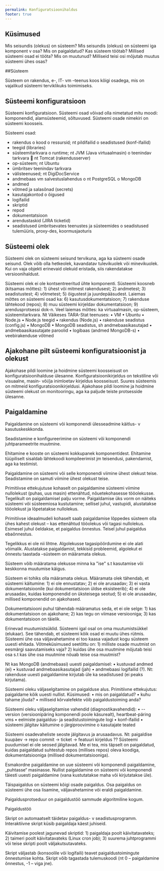 ```yaml
---
permalink: Konfiguratsioonihaldus
footer: true
---
```


## Küsimused

Mis seisundis (olekus) on süsteem?
Mis seisundis (olekus) on süsteemi iga komponent v osa?
Mis on paigaldatud?
Kas süsteem töötab?
Millised süsteemi osad ei tööta?
Mis on muutunud?
Milliseid teisi osi mõjutab muutus süsteemi ühes osas?

##Süsteem

Süsteem on rakendus, e-, IT- vm –teenus koos kõigi osadega, mis on vajalikud süsteemi terviklikuks toimimiseks.

## Süsteemi konfiguratsioon
Süsteemi konfiguratsioon. Süsteemi osad võivad olla nimetatud mitu moodi: komponendid, alamsüsteemid, sõltuvused. Süsteemi osade nimekiri on süsteemi koosseis.

Süsteemi osad:
-	rakendus
o	kood
o	ressursid; nt pildifailid
o	seadistused (konf-ifailid)
-	teegid (libraries)
-	süsteemitarkvara
o	runtime; nt JVM (Java virtuaalmasin)
o	teenindav tarkvara
	nt Tomcat (rakendusserver)
-	op-süsteem; nt Ubuntu
-	ümbritsev teenindav tarkvara
-	välisteenused; nt DigiDocService
-	andmebaas vm salvestuslahendus
o	nt PostgreSQL
o	MongoDB
-	andmed
-	võtmed ja salasõnad (secrets)
-	kasutajakontod
o	õigused
-	logifailid
-	skriptid
-	repod
-	dokumentatsioon
-	arendustaskid (JIRA ticketid)
-	seadistused ümbritsevates teenustes ja süsteemides
o	seadistused tulemüüris, proxy-des, koormusjaoturis

## Süsteemi olek

Süsteemi olek on süsteemi seisund tervikuna, aga ka süsteemi osade seisund. Olek võib olla hetkeolek, kavandatav tulevikuolek või minevikuolek. Kui on vaja objekti erinevaid olekuid eristada, siis rakendatakse versioonihaldust.

Süsteemi olek ei ole kontsentreeritud ühte komponenti. Süsteemi koosneb (kitsamas mõttes): 1) ühest või mitmest rakendusest; 2) andmetest; 3) seadistustest; 4) võtmetest; 5) õigustest ja juurdepääsudest. Laiemas mõttes on süsteemi osad ka: 6) kasutusdokumentatsioon; 7) rakenduse lähtekood (repos); 8) muu süsteemi kirjeldav dokumentatsioon; 9) arendusprotsessi dok-n. Veel laiemas mõttes: ka virtuaalmasin, op-süsteem, süsteemitarkvara. Nt Väikeses TARA-Stat teenuses:
•	VM
•	Ubuntu
•	Node.js
•	Node.js teegid
•	rakendus (Node.js)
•	rakenduse seadistus (config.js)
•	MongoDB
•	MongoDB seadistus, sh andmebaasikasutajad
•	andmebaasikasutajate paroolid
•	logibaas (andmed MongoDB-s)
•	veebirakenduse võtmed

## Ajakohane pilt süsteemi konfiguratsioonist ja olekust

Ajakohase pildi loomine ja hoidmine süsteemi koosseisust on konfiguratsioonihalduse ülesanne. Konfiguratsioonikirjeldus on tekstiline või visuaalne, masin- või/ja inimloetav kirjeldus koosseisust. Suures süsteemis on mitmeid konfiguratsioonikirjeldusi. Ajakohase pildi loomine ja hoidmine süsteemi olekust on monitooringu, aga ka paljude teiste protsesside ülesanne.

## Paigaldamine

Paigaldamine on süsteemi või komponendi ülesseadmine käitlus- v kasutuskeskkonda.

Seadistamine e konfigureerimine on süsteemi või komponendi juhtparameetrite muutmine.

Ehitamine e kooste on süsteemi kokkupanek komponentidest. Ehitamine tüüpiliselt sisaldab lähtekoodi kompileerimist jm teisendusi, pakendamist, aga ka testimist.

Paigaldamine on süsteemi või selle komponendi viimine ühest olekust teise. Seadistamine on samuti viimine ühest olekust teise.

Primitiivse ettekujutuse kohaselt on paigaldamine süsteemi viimine nullolekust (puhas, uus masin) ettenähtud, nõuetekohasesse tööolekusse. Tegelikult on paigaldamisel palju vorme. Paigaldamise üks vorm on näiteks süsteemi või süsteemiosa kustutamine; sellisel juhul, vastupidi, alustatakse tööolekust ja lõpetatakse nullolekus.

Primitiivse ideaalmudeli kohaselt saab paigaldamise lõppedes süsteem olla ühes kahest olekust – kas ettenähtud tööolekus või tagasi nullolekus. Esimesel juhul öeldakse, et paigaldus õnnestus. Teisel juhul paigaldus ebaõnnestus.

Tegelikkus ei ole nii lihtne. Algolekusse tagasipöördumine ei ole alati võimalik. Alustatakse paigaldamist, tekkisid probleemid, algolekut ei õnnestu taastada –süsteem on määramata olekus.

Süsteem võib määratama olekusse minna ka "ise" s.t kasutamise või keskkonna muutumise käigus.

Süsteem ei tohiks olla määramata olekus. Määramata olek tähendab, et süsteemi käitumine: 1) ei ole ennustatav; 2) ei ole arusaadav; 3) ei vasta dokumentatsioonile (kui dokumentatsioon üldse eksisteerib); 4) ei ole arusaadav, kuidas komponendid on üksteisega seotud; 5) ei ole arusaadav, millised komponendid on ajakohased.

Dokumentatsiooni puhul tähendab määramatus seda, et ei ole selge: 1) kas dokumentatsioon on ajakohane; 2) kas tegu on viimase versiooniga; 3) kas dokumentatsioon on täielik.

Erinevad muutumistsüklid. Süsteemi igal osal on oma muutumistsükkel (elukaar). See tähendab, et süsteemi kõik osad ei muutu ühes rütmis. Süsteemi ühe osa väljavahetamine ei too kaasa vajadust kogu süsteem uuesti ehitada. Võtmeküsimused seetõttu on: 1) milliste osade muutmist on eesmärgi saavutamiseks vaja? 2) kuidas ühe osa muutmine mõjutab teisi osa s.t kas ühe osa muutmine nõuab teise osa muutmist?

Nt kas MongoDB (andmebaasi) uuesti paigaldamisel:
•	kustuvad andmed (ei)
•	kustuvad andmebaasikasutajad (jah)
•	andmebaasi logifailid (?).
Nt: rakenduse uuesti paigaldamine kirjutab üle ka seadistused (ei peaks kirjutama).

Süsteemi oleku väljaselgitamine on paigalduse alus. Primitiivne ettekujutus: paigaldame kõik uuesti nullist. Küsimused:
•	mis on paigaldatud?
•	kuhu tahame jõuda?
•	milliseid kõrvalefekte võib paigaldustoiming anda?

Süsteemi oleku väljaselgitamise vahendid (diagnostikavahendid):
•	--version (versioonipäring komponendi poole käsurealt), heartbeat-päring vms
•	eelmiste paigaldus- ja seadistustoimingute logi
•	konf-ifailid
•	süsteemi jälgitav käitumine
o	järgiproovimine
o	kasutajate teated 

Süsteemi osadevaheliste seoste jälgitavus ja arusaadavus. Nt: paigaldise kuupäev -> repo commit -> ticket -> featuuri kirjeldus ?? Süsteemi puudumisel ei ole seosed jälgitavad. Me ei tea, mis täpselt on paigaldatud, kuidas paigaldatud suhtestub repos (millises repos) oleva koodiga, dokumentatsiooniga (millised dokumentatsiooniga).

Esmakordne paigaldamine on uue süsteemi või komponendi paigaldamine, „puhtasse“ masinasse. Nullist paigaldamine on süsteemi või komponendi täiesti uuesti paigaldamine (vana kustutatakse maha või kirjutatakse üle).

Täispaigaldus on süsteemi kõigi osade paigaldus. Osa paigaldus on süsteemi ühe osa lisamine, väljavahetamine või eraldi paigaldamine.

Paigaldusprotseduur on paigaldustöö sammude algoritmiline kogum.

Paigaldustöö

Skript on automaatselt täidetav paigaldus- v seadistusprogramm. Interaktiivne skript küsib paigaldaja käest juhiseid.

Käivitamise poolest jagunevad skriptid: 1) paigaldaja poolt käivitatavateks; 2) taimeri poolt käivitatavateks (Linux cron job); 3) suurema juhtprogrammi või teise skripti poolt väljakutsutavateks.

Skript väljastab (konsoolile või logifaili) teavet paigaldustoimingute õnnestumise kohta. Skript võib tagastada tulemuskoodi (nt 0 – paigaldamine õnnestus, -1 – viga jne).




